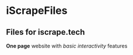 # iScrapeFiles
## Files for iscrape.tech

**One page** website with *basic interactivity* features 

